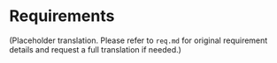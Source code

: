 # Requirements

(Placeholder translation. Please refer to `req.md` for original requirement details and request a full translation if needed.)
